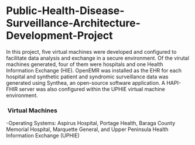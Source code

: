 # Public-Health-Disease-Surveillance-Architecture-Development-Project

In this project, five virtual machines were developed and configured to facilitate data analysis and exchange in a secure environment.  Of the virutal machines generated, four of them were hospitals and one Health Information Exchange (HIE). OpenEMR was installed as the EHR for each hospital and synthetic patient and syndromic surveillance data was generated using Synthea, an open-source software application.  A HAPI-FHIR server was also configured within the UPHIE virtual machine environment. 

<h3> &nbsp;Virtual Machines </h3>
-Operating Systems: Aspirus Hospital, Portage Health, Baraga County Memorial Hospital, Marquette General, and Upper Peninsula Health Information Exchange (UPHIE)

